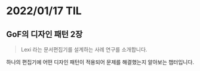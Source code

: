 # 2022/01/17 TIL

## GoF의 디자인 패턴 2장

> Lexi 라는 문서편집기를 설계하는 사례 연구를 소개합니다.

하나의 편집기에 어떤 디자인 패턴이 적용되어 문제를 해결했는지 알아보는 챕터입니다.

>
